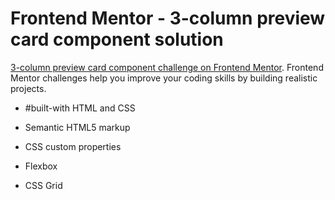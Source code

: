 # Frontend Mentor - 3-column preview card component solution

[3-column preview card component challenge on Frontend Mentor](https://www.frontendmentor.io/challenges/3column-preview-card-component-pH92eAR2-). Frontend Mentor challenges help you improve your coding skills by building realistic projects.

- #built-with HTML and CSS

- Semantic HTML5 markup
- CSS custom properties
- Flexbox
- CSS Grid
